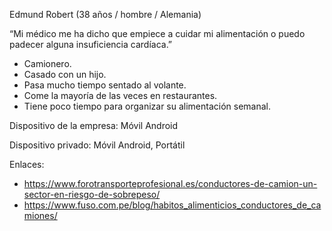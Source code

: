 Edmund Robert
(38 años /  hombre / Alemania)

“Mi médico me ha dicho que empiece a cuidar mi alimentación o puedo padecer alguna insuficiencia cardíaca.”

- Camionero.
- Casado con un hijo.
- Pasa mucho tiempo sentado al volante.
- Come la mayoría de las veces en restaurantes.
- Tiene poco tiempo para organizar su alimentación semanal.

Dispositivo de la empresa:
Móvil Android

Dispositivo privado:
Móvil Android, Portátil

Enlaces:
- https://www.forotransporteprofesional.es/conductores-de-camion-un-sector-en-riesgo-de-sobrepeso/
- https://www.fuso.com.pe/blog/habitos_alimenticios_conductores_de_camiones/
